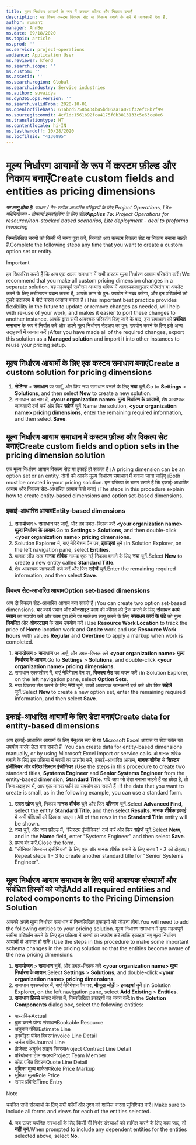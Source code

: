```yaml
---
title: मूल्य निर्धारण आयामों के रूप में कस्टम फ़ील्ड और निकाय बनाएँ
description: यह विषय कस्टम विकल्प सेट या निकाय बनाने के बारे में जानकारी देता है.
author: rumant
manager: AnnBe
ms.date: 09/18/2020
ms.topic: article
ms.prod: ''
ms.service: project-operations
audience: Application User
ms.reviewer: kfend
ms.search.scope: ''
ms.custom: ''
ms.assetid: ''
ms.search.region: Global
ms.search.industry: Service industries
ms.author: suvaidya
ms.dyn365.ops.version: ''
ms.search.validFrom: 2020-10-01
ms.openlocfilehash: 616bcd5758b434b45bd06aa1a026f32efc8b7f99
ms.sourcegitcommit: 4cf1dc1561b92fca4175f0b3813133c5e63ce8e6
ms.translationtype: HT
ms.contentlocale: hi-IN
ms.lasthandoff: 10/28/2020
ms.locfileid: "4130895"
---
```

# <a name="create-custom-fields-and-entities-as-pricing-dimensions"></a><span data-ttu-id="04f58-103">मूल्य निर्धारण आयामों के रूप में कस्टम फ़ील्ड और निकाय बनाएँ</span><span class="sxs-lookup"><span data-stu-id="04f58-103">Create custom fields and entities as pricing dimensions</span></span>

<span data-ttu-id="04f58-104">_**पर लागू होता है:** साधन / गैर-स्टॉक आधारित परिदृश्यों के लिए Project Operations, Lite परिनियोजन - प्रोफार्मा इनवॉइसिंग के लिए डील_</span><span class="sxs-lookup"><span data-stu-id="04f58-104">_**Applies To:** Project Operations for resource/non-stocked based scenarios, Lite deployment - deal to proforma invoicing_</span></span>

<span data-ttu-id="04f58-105">निम्नलिखित चरणों को किसी भी समय पूरा करें, जिनको आप कस्टम विकल्प सेट या निकाय बनाना चाहते हैं.</span><span class="sxs-lookup"><span data-stu-id="04f58-105">Complete the following steps any time that you want to create a custom option set or entity.</span></span>

> [!IMPORTANT]
> <span data-ttu-id="04f58-106">हम सिफारिश करते हैं कि आप एक अलग समाधान में सभी कस्टम मूल्य निर्धारण आयाम परिवर्तन करें।</span><span class="sxs-lookup"><span data-stu-id="04f58-106">We recommend that you make all custom pricing dimension changes in a separate solution.</span></span> <span data-ttu-id="04f58-107">यह महत्वपूर्ण सर्वोत्तम अभ्यास भविष्य में आवश्यकतानुसार परिवर्तन या अपडेट करने के लिए लचीलापन प्रदान करता है, आपके काम के पुन: उपयोग में मदद करेगा, और इन परिवर्तनों को दूसरे उदाहरण में पोर्ट करना आसान बनाता है।</span><span class="sxs-lookup"><span data-stu-id="04f58-107">This important best practice provides flexibility in the future to update or remove changes as needed, will help with re-use of your work, and makes it easier to port these changes to another instance.</span></span> <span data-ttu-id="04f58-108">आपके द्वारा सभी आवश्यक परिवर्तन किए जाने के बाद, इस समाधान को **प्रबंधित समाधान** के रूप में निर्यात करें और अपने मूल्य निर्धारण सेटअप का पुन: उपयोग करने के लिए इसे अन्य उदाहरणों में आयात करें।</span><span class="sxs-lookup"><span data-stu-id="04f58-108">After you have made all of the required changes, export this solution as a **Managed solution** and import it into other instances to reuse your pricing setup.</span></span>


## <a name="create-a-custom-solution-for-pricing-dimensions"></a><span data-ttu-id="04f58-109">मूल्य निर्धारण आयामों के लिए एक कस्टम समाधान बनाएं</span><span class="sxs-lookup"><span data-stu-id="04f58-109">Create a custom solution for pricing dimensions</span></span>
1. <span data-ttu-id="04f58-110">**सेटिंग्स** > **समाधान** पर जाएँ, और फिर नया समाधान बनाने के लिए **नया** चुनें.</span><span class="sxs-lookup"><span data-stu-id="04f58-110">Go to **Settings** > **Solutions**, and then select **New** to create a new solution.</span></span> 
2. <span data-ttu-id="04f58-111">समाधान का नाम दें, **\<your organization name> मूल्य निर्धारण के आयामों**, शेष आवश्यक जानकारी दर्ज करें और फिर **सहेजें** चुनें.</span><span class="sxs-lookup"><span data-stu-id="04f58-111">Name the solution, **\<your organization name> pricing dimensions**, enter the remaining required information, and then select **Save**.</span></span>
  
## <a name="create-custom-fields-and-option-sets-in-the-pricing-dimension-solution"></a><span data-ttu-id="04f58-112">मूल्य निर्धारण आयाम समाधान में कस्टम फ़ील्ड और विकल्प सेट बनाएं</span><span class="sxs-lookup"><span data-stu-id="04f58-112">Create custom fields and option sets in the pricing dimension solution</span></span>

<span data-ttu-id="04f58-113">एक मूल्य निर्धारण आयाम विकल्प सेट या इकाई हो सकता है।</span><span class="sxs-lookup"><span data-stu-id="04f58-113">A pricing dimension can be an option set or an entity.</span></span> <span data-ttu-id="04f58-114">दोनों को आपके मूल्य निर्धारण समाधान में बनाया जाना चाहिए।</span><span class="sxs-lookup"><span data-stu-id="04f58-114">Both must be created in your pricing solution.</span></span> <span data-ttu-id="04f58-115">इस प्रक्रिया के चरण बताते हैं कि इकाई-आधारित आयाम और विकल्प सेट-आधारित आयाम कैसे बनाएं।</span><span class="sxs-lookup"><span data-stu-id="04f58-115">The steps in this procedure explain how to create entity-based dimensions and option set-based dimensions.</span></span>

### <a name="entity-based-dimensions"></a><span data-ttu-id="04f58-116">इकाई-आधारित आयाम</span><span class="sxs-lookup"><span data-stu-id="04f58-116">Entity-based dimensions</span></span>

1. <span data-ttu-id="04f58-117">**समायोजन** > **समाधान** पर जाएँ, और तब डबल-क्लिक करें **\<your organization name> मूल्य निर्धारण के आयाम**.</span><span class="sxs-lookup"><span data-stu-id="04f58-117">Go to **Settings** > **Solutions**, and then double-click **\<your organization name> pricing dimensions**.</span></span>
2. <span data-ttu-id="04f58-118">Solution Explorer में, बाएं नेविगेशन पैन पर, **इकाइयां** चुनें।</span><span class="sxs-lookup"><span data-stu-id="04f58-118">In Solution Explorer, on the left navigation pane, select **Entities**.</span></span>
3. <span data-ttu-id="04f58-119">मानक लीड सत्व **मानक शीर्षक** नामक एक नई निकाय बनाने के लिए **नया** चुनें.</span><span class="sxs-lookup"><span data-stu-id="04f58-119">Select **New** to create a new entity called **Standard Title**.</span></span> 
4. <span data-ttu-id="04f58-120">शेष आवश्यक जानकारी दर्ज करें और फिर **सहेजें** चुनें.</span><span class="sxs-lookup"><span data-stu-id="04f58-120">Enter the remaining required information, and then select **Save**.</span></span>


### <a name="option-set-based-dimensions"></a><span data-ttu-id="04f58-121">विकल्प सेट-आधारित आयाम</span><span class="sxs-lookup"><span data-stu-id="04f58-121">Option set-based dimensions</span></span> 
<span data-ttu-id="04f58-122">आप दो विकल्प सेट-आधारित आयाम बना सकते हैं।</span><span class="sxs-lookup"><span data-stu-id="04f58-122">You can create two option set-based dimensions.</span></span> <span data-ttu-id="04f58-123">**घर** कार्य स्थान और **ऑनसाइट** काम की कीमत को ट्रैक करने के लिए **संसाधन कार्य स्थान** का उपयोग करें और काम पूरा होने पर मार्कअप लागू करने के लिए **संसाधन कार्य के घंटे** को मूल्य **नियमित** और **ओवरटाइम** के साथ उपयोग करें।</span><span class="sxs-lookup"><span data-stu-id="04f58-123">Use **Resource Work Location** to track the price of **Home** location work and **Onsite** work and use **Resource Work hours** with values **Regular** and **Overtime** to apply a markup when work is completed.</span></span>


1. <span data-ttu-id="04f58-124">**समायोजन** > **समाधान** पर जाएँ, और डबल-क्लिक करें  **\<your organization name> मूल्य निर्धारण के आयाम**.</span><span class="sxs-lookup"><span data-stu-id="04f58-124">Go to **Settings** > **Solutions**, and double-click  **\<your organization name> pricing dimensions**.</span></span> 
2. <span data-ttu-id="04f58-125">समाधान एक्स्प्लोरर में, बाएं नेविगेशन पैन पर, **विकल्प सेट** का चयन करें।</span><span class="sxs-lookup"><span data-stu-id="04f58-125">In Solution Explorer, on the left navigation pane, select  **Option Sets**.</span></span> 
3. <span data-ttu-id="04f58-126">नया विकल्प सेट करने के लिए **नया** चुनें, बाकी आवश्यक जानकारी दर्ज करें और फिर **सहेजें** चुनें.</span><span class="sxs-lookup"><span data-stu-id="04f58-126">Select **New** to create a new option set, enter the remaining required information, and then select **Save**.</span></span>

## <a name="create-data-for-entity-based-dimensions"></a><span data-ttu-id="04f58-127">इकाई-आधारित आयामों के लिए डेटा बनाएं</span><span class="sxs-lookup"><span data-stu-id="04f58-127">Create data for entity-based dimensions</span></span>

<span data-ttu-id="04f58-128">आप इकाई-आधारित आयामों के लिए मैनुअल रूप से या Microsoft Excel आयात या सेवा कॉल का उपयोग करके डेटा बना सकते हैं।</span><span class="sxs-lookup"><span data-stu-id="04f58-128">You can create data for entity-based dimensions manually, or by using Microsoft Excel import or service calls.</span></span> <span data-ttu-id="04f58-129">दो मानक शीर्षक बनाने के लिए इस प्रक्रिया में चरणों का उपयोग करें, इकाई-आधारित आयाम, **मानक शीर्षक** से **सिस्टम इंजीनियर** और **वरिष्ठ सिस्टम इंजीनियर**।</span><span class="sxs-lookup"><span data-stu-id="04f58-129">Use the steps in this procedure to create two standard titles, **Systems Engineer** and **Senior Systems Engineer** from the entity-based dimension, **Standard Title**.</span></span> <span data-ttu-id="04f58-130">यदि आप जो डेटा बनाना चाहते हैं वह छोटा है, तो निम्न उदाहरण में, आप एक मानक फॉर्म का उपयोग कर सकते हैं।</span><span class="sxs-lookup"><span data-stu-id="04f58-130">If the data that you want to create is small, as in the following example, you can use a standard form.</span></span>

1. <span data-ttu-id="04f58-131">**उन्नत खोज** चुनें, निकाय **मानक शीर्षक** चुनें और फिर **परिणाम** चुनें.</span><span class="sxs-lookup"><span data-stu-id="04f58-131">Select **Advanced Find**, select the entity **Standard Title**, and then select **Results**.</span></span> <span data-ttu-id="04f58-132">**मानक शीर्षक** इकाई में सभी पंक्तियों को दिखाया जाएगा।</span><span class="sxs-lookup"><span data-stu-id="04f58-132">All of the rows in the **Standard Title** entity will be shown.</span></span>
2. <span data-ttu-id="04f58-133">**नया** चुनें, और **नाम** फ़ील्ड में, "सिस्टम इंजीनियर" दर्ज करें और फिर **सहेजें** चुनें.</span><span class="sxs-lookup"><span data-stu-id="04f58-133">Select **New**, and in the **Name** field, enter "Systems Engineer" and then select **Save**.</span></span>
3. <span data-ttu-id="04f58-134">प्रपत्र बंद करें.</span><span class="sxs-lookup"><span data-stu-id="04f58-134">Close the form.</span></span> 
4. <span data-ttu-id="04f58-135">"सीनियर सिस्टम्स इंजीनियर" के लिए एक और मानक शीर्षक बनाने के लिए चरण 1 - 3 को दोहराएं।</span><span class="sxs-lookup"><span data-stu-id="04f58-135">Repeat steps 1 - 3 to create another standard title for "Senior Systems Engineer".</span></span>

## <a name="add-all-required-entities-and-related-components-to-the-pricing-dimension-solution"></a><span data-ttu-id="04f58-136">मूल्य निर्धारण आयाम समाधान के लिए सभी आवश्यक संस्थाओं और संबंधित हिस्सों को जोड़ें</span><span class="sxs-lookup"><span data-stu-id="04f58-136">Add all required entities and related components to the Pricing Dimension Solution</span></span>
<span data-ttu-id="04f58-137">आपको अपने मूल्य निर्धारण समाधान में निम्नलिखित इकाइयों को जोड़ना होगा.</span><span class="sxs-lookup"><span data-stu-id="04f58-137">You will need to add the following entities to your pricing solution.</span></span> <span data-ttu-id="04f58-138">मूल्य निर्धारण समाधान में कुछ महत्वपूर्ण स्कीमा परिवर्तन करने के लिए इस प्रक्रिया में चरणों का उपयोग करें ताकि इकाइयां नए मूल्य निर्धारण आयामों से अवगत हो सकें।</span><span class="sxs-lookup"><span data-stu-id="04f58-138">Use the steps in this procedure to make some important schema changes in the pricing solution so that the entities become aware of the new pricing dimensions.</span></span>

1. <span data-ttu-id="04f58-139">**समायोजन** > **समाधान** चुनें, और डबल-क्लिक करें **\<your organization name> मूल्य निर्धारण के आयाम**.</span><span class="sxs-lookup"><span data-stu-id="04f58-139">Select **Settings** > **Solutions**, and double-click **\<your organization name> pricing dimensions**.</span></span> 
2. <span data-ttu-id="04f58-140">समाधान एक्सप्लोरर में, बाएं नेविगेशन पैन पर, **मौजूदा जोड़ें** > **इकाइयां** चुनें।</span><span class="sxs-lookup"><span data-stu-id="04f58-140">In Solution Explorer, on the left navigation pane, select **Add Existing** > **Entities**.</span></span>
3. <span data-ttu-id="04f58-141">**समाधान हिस्से** संवाद बॉक्स में, निम्नलिखित इकाइयों का चयन करें:</span><span class="sxs-lookup"><span data-stu-id="04f58-141">In the **Solution Components** dialog box, select the following entities:</span></span>

  - <span data-ttu-id="04f58-142">वास्तविक</span><span class="sxs-lookup"><span data-stu-id="04f58-142">Actual</span></span>
  - <span data-ttu-id="04f58-143">बुक करने योग्य संसाधन</span><span class="sxs-lookup"><span data-stu-id="04f58-143">Bookable Resource</span></span>
  - <span data-ttu-id="04f58-144">अनुमान पंक्ति</span><span class="sxs-lookup"><span data-stu-id="04f58-144">Estimate Line</span></span>
  - <span data-ttu-id="04f58-145">इनवॉइस पंक्ति विवरण</span><span class="sxs-lookup"><span data-stu-id="04f58-145">Invoice Line Detail</span></span>
  - <span data-ttu-id="04f58-146">जर्नल पंक्ति</span><span class="sxs-lookup"><span data-stu-id="04f58-146">Journal Line</span></span>
  - <span data-ttu-id="04f58-147">प्रोजेक्ट अनुबंध लाइन विवरण</span><span class="sxs-lookup"><span data-stu-id="04f58-147">Project Contract Line Detail</span></span>
  - <span data-ttu-id="04f58-148">परियोजना टीम सदस्य</span><span class="sxs-lookup"><span data-stu-id="04f58-148">Project Team Member</span></span>
  - <span data-ttu-id="04f58-149">कोट पंक्ति विवरण</span><span class="sxs-lookup"><span data-stu-id="04f58-149">Quote Line Detail</span></span>
  - <span data-ttu-id="04f58-150">भूमिका मू्ल्य मार्कअप</span><span class="sxs-lookup"><span data-stu-id="04f58-150">Role Price Markup</span></span>
  - <span data-ttu-id="04f58-151">भूमिका मू्ल्य</span><span class="sxs-lookup"><span data-stu-id="04f58-151">Role Price</span></span> 
  - <span data-ttu-id="04f58-152">समय प्रविष्टि</span><span class="sxs-lookup"><span data-stu-id="04f58-152">Time Entry</span></span> 


> [!NOTE]
> <span data-ttu-id="04f58-153">चयनित सभी संस्थाओं के लिए सभी फॉर्मों और दृश्य को शामिल करना सुनिश्चित करें।</span><span class="sxs-lookup"><span data-stu-id="04f58-153">Make sure to include all forms and views for each of the entities selected.</span></span>

4. <span data-ttu-id="04f58-154">जब ऊपर चयनित संस्थाओं के लिए किसी भी निर्भर संस्थाओं को शामिल करने के लिए कहा जाए, तो **नहीं** चुनें.</span><span class="sxs-lookup"><span data-stu-id="04f58-154">When prompted to include any dependent entities for the entities selected above, select **No**.</span></span>


